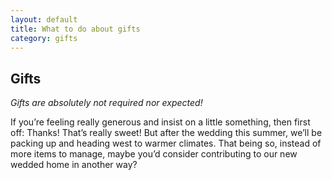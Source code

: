 ```yaml
---
layout: default
title: What to do about gifts
category: gifts
---
```


## Gifts

_Gifts are absolutely not required nor expected!_

If you’re feeling really generous and insist on a little something, then first off:
Thanks! That’s really sweet! But after the wedding this summer, we’ll be packing up
and heading west to warmer climates. That being so, instead of more items to manage,
maybe you’d consider contributing to our new wedded home in another way?
